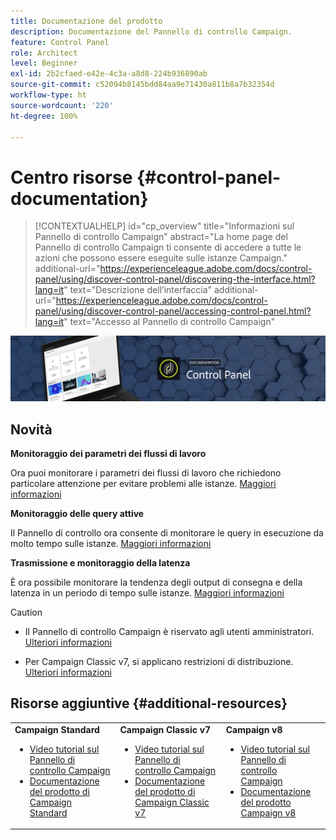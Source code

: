 ```yaml
---
title: Documentazione del prodotto
description: Documentazione del Pannello di controllo Campaign.
feature: Control Panel
role: Architect
level: Beginner
exl-id: 2b2cfaed-e42e-4c3a-a8d8-224b936890ab
source-git-commit: c52094b8145bdd84aa9e71430a811b8a7b32354d
workflow-type: ht
source-wordcount: '220'
ht-degree: 100%

---
```


# Centro risorse {#control-panel-documentation}

>[!CONTEXTUALHELP]
>id="cp_overview"
>title="Informazioni sul Pannello di controllo Campaign"
>abstract="La home page del Pannello di controllo Campaign ti consente di accedere a tutte le azioni che possono essere eseguite sulle istanze Campaign."
>additional-url="https://experienceleague.adobe.com/docs/control-panel/using/discover-control-panel/discovering-the-interface.html?lang=it" text="Descrizione dell’interfaccia"
>additional-url="https://experienceleague.adobe.com/docs/control-panel/using/discover-control-panel/accessing-control-panel.html?lang=it" text="Accesso al Pannello di controllo Campaign"

![](assets/do-not-localize/banner.png)

## Novità

**Monitoraggio dei parametri dei flussi di lavoro**

Ora puoi monitorare i parametri dei flussi di lavoro che richiedono particolare attenzione per evitare problemi alle istanze. [Maggiori informazioni](performance-monitoring/using/workflow-monitoring.md)


**Monitoraggio delle query attive**

Il Pannello di controllo ora consente di monitorare le query in esecuzione da molto tempo sulle istanze. [Maggiori informazioni](performance-monitoring/using/database-active-queries.md)

**Trasmissione e monitoraggio della latenza**

È ora possibile monitorare la tendenza degli output di consegna e della latenza in un periodo di tempo sulle istanze. [Maggiori informazioni](performance-monitoring/using/thoughputs-latencies.md)


>[!CAUTION]
>
>* Il Pannello di controllo Campaign è riservato agli utenti amministratori. [Ulteriori informazioni](https://experienceleague.adobe.com/docs/control-panel/using/discover-control-panel/managing-permissions.html?lang=it#discover-control-panel)
>
>* Per Campaign Classic v7, si applicano restrizioni di distribuzione. [Ulteriori informazioni](faq.md#v7-restrictions)


## Risorse aggiuntive {#additional-resources}

<table>
    <tr>
        <td><b>Campaign Standard</b><br/>
        <ul>
            <li><a href="https://experienceleague.adobe.com/docs/campaign-standard-learn/control-panel/control-panel-overview.html?lang=it">Video tutorial sul Pannello di controllo Campaign</a></li>
            <li><a href="https://experienceleague.adobe.com/docs/campaign-standard/using/campaign-standard-home.html?lang=it">Documentazione del prodotto di Campaign Standard</a></li>
        </ul>
        </td>
        <td><b>Campaign Classic v7</b><br/>
        <ul>
            <li><a href="https://experienceleague.adobe.com/docs/campaign-classic-learn/control-panel/control-panel-overview.html?lang=it">Video tutorial sul Pannello di controllo Campaign</a></li>
            <li><a href="https://experienceleague.adobe.com/docs/campaign-classic/using/campaign-classic-home.html?lang=it">Documentazione del prodotto di Campaign Classic v7</a></li>
        </ul>
        </td>
        <td><b>Campaign v8</b><br/>
        <ul>
            <li><a href="https://experienceleague.adobe.com/docs/campaign-learn/control-panel/control-panel-overview.html?lang=it">Video tutorial sul Pannello di controllo Campaign</a></li>
            <li><a href="https://experienceleague.adobe.com/docs/campaign/campaign-v8/campaign-home.html?lang=it">Documentazione del prodotto Campaign v8</a></li>
        </ul>
        </td>
    </tr>
</table>
